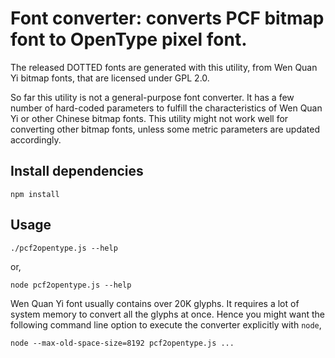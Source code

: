 # Font converter: converts PCF bitmap font to OpenType pixel font.

The released DOTTED fonts are generated with this utility, from Wen
Quan Yi bitmap fonts, that are licensed under GPL 2.0.

So far this utility is not a general-purpose font converter. It has a
few number of hard-coded parameters to fulfill the characteristics of
Wen Quan Yi or other Chinese bitmap fonts. This utility might not work
well for converting other bitmap fonts, unless some metric parameters
are updated accordingly.

## Install dependencies

```
npm install
```

## Usage

```
./pcf2opentype.js --help
```

or,

```
node pcf2opentype.js --help
```

Wen Quan Yi font usually contains over 20K glyphs. It requires a lot
of system memory to convert all the glyphs at once. Hence you might
want the following command line option to execute the converter
explicitly with `node`,

```
node --max-old-space-size=8192 pcf2opentype.js ...
```
